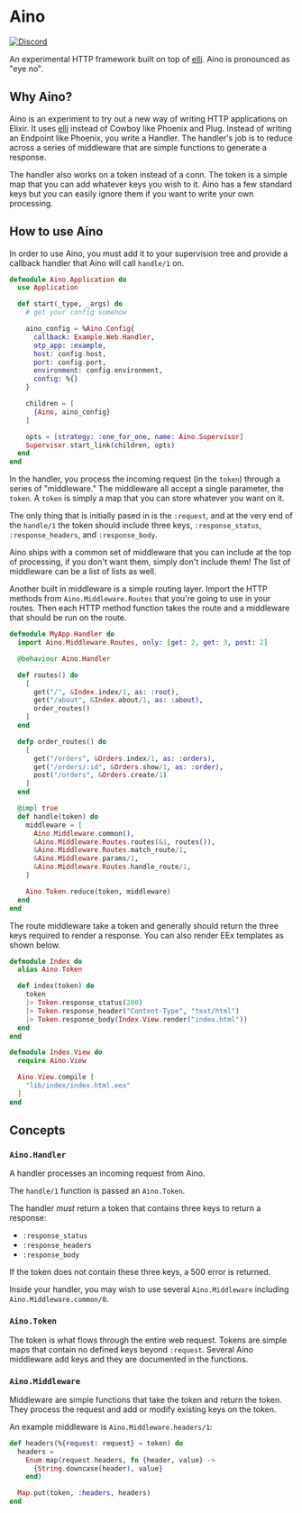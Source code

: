 # Aino

[![Discord](https://img.shields.io/badge/chat-discord-7289da.svg)](https://discord.gg/wVDSWJ2EjE)

An experimental HTTP framework built on top of [elli][elli]. Aino is pronounced as "eye no".

## Why Aino?

Aino is an experiment to try out a new way of writing HTTP applications on Elixir. It uses [elli][elli] instead of Cowboy like Phoenix and Plug. Instead of writing an Endpoint like Phoenix, you write a Handler. The handler's job is to reduce across a series of middleware that are simple functions to generate a response.

The handler also works on a token instead of a conn. The token is a simple map that you can add whatever keys you wish to it. Aino has a few standard keys but you can easily ignore them if you want to write your own processing.

## How to use Aino

In order to use Aino, you must add it to your supervision tree and provide a callback handler that Aino will call `handle/1` on.

```elixir
defmodule Aino.Application do
  use Application

  def start(_type, _args) do
    # get your config somehow

    aino_config = %Aino.Config{
      callback: Example.Web.Handler,
      otp_app: :example,
      host: config.host,
      port: config.port,
      environment: config.environment,
      config: %{}
    }

    children = [
      {Aino, aino_config}
    ]

    opts = [strategy: :one_for_one, name: Aino.Supervisor]
    Supervisor.start_link(children, opts)
  end
end
```

In the handler, you process the incoming request (in the `token`) through a series of "middleware." The middleware all accept a single parameter, the `token`. A `token` is simply a map that you can store whatever you want on it.

The only thing that is initially pased in is the `:request`, and at the very end of the `handle/1` the token should include three keys, `:response_status`, `:response_headers`, and `:response_body`.

Aino ships with a common set of middleware that you can include at the top of processing, if you don't want them, simply don't include them! The list of middleware can be a list of lists as well.

Another built in middleware is a simple routing layer. Import the HTTP methods from `Aino.Middleware.Routes` that you're going to use in your routes. Then each HTTP method function takes the route and a middleware that should be run on the route.

```elixir
defmodule MyApp.Handler do
  import Aino.Middleware.Routes, only: [get: 2, get: 3, post: 2]

  @behaviour Aino.Handler

  def routes() do
    [
      get("/", &Index.index/1, as: :root),
      get("/about", &Index.about/1, as: :about),
      order_routes()
    ]
  end

  defp order_routes() do
    [
      get("/orders", &Orders.index/1, as: :orders),
      get("/orders/:id", &Orders.show/1, as: :order),
      post("/orders", &Orders.create/1)
    ]
  end

  @impl true
  def handle(token) do
    middleware = [
      Aino.Middleware.common(),
      &Aino.Middleware.Routes.routes(&1, routes()),
      &Aino.Middleware.Routes.match_route/1,
      &Aino.Middleware.params/1,
      &Aino.Middleware.Routes.handle_route/1,
    ]

    Aino.Token.reduce(token, middleware)
  end
end
```

The route middleware take a token and generally should return the three keys required to render a response. You can also render EEx templates as shown below.

```elixir
defmodule Index do
  alias Aino.Token

  def index(token) do
    token
    |> Token.response_status(200)
    |> Token.response_header("Content-Type", "text/html")
    |> Token.response_body(Index.View.render("index.html"))
  end
end

defmodule Index.View do
  require Aino.View

  Aino.View.compile [
    "lib/index/index.html.eex"
  ]
end
```

## Concepts

### `Aino.Handler`

A handler processes an incoming request from Aino.

The `handle/1` function is passed an `Aino.Token`.

The handler _must_ return a token that contains three keys to return a response:

- `:response_status`
- `:response_headers`
- `:response_body`

If the token does not contain these three keys, a 500 error is returned.

Inside your handler, you may wish to use several `Aino.Middleware` including
`Aino.Middleware.common/0`.

### `Aino.Token`

The token is what flows through the entire web request. Tokens are simple maps
that contain no defined keys beyond `:request`. Several Aino middleware add
keys and they are documented in the functions.


### `Aino.Middleware`

Middleware are simple functions that take the token and return the token. They process
the request and add or modify existing keys on the token.

An example middleware is `Aino.Middleware.headers/1`:

```elixir
def headers(%{request: request} = token) do
  headers =
    Enum.map(request.headers, fn {header, value} ->
      {String.downcase(header), value}
    end)

  Map.put(token, :headers, headers)
end
```

[elli]: https://github.com/elli-lib/elli
